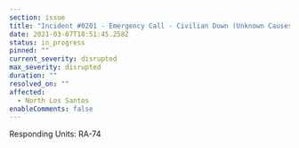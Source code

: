 ```yaml
---
section: issue
title: "Incident #0201 - Emergency Call - Civilian Down (Unknown Causes)"
date: 2021-03-07T18:51:45.258Z
status: in_progress
pinned: ""
current_severity: disrupted
max_severity: disrupted
duration: ""
resolved_on: ""
affected:
  - North Los Santos
enableComments: false
---
```

Responding Units: RA-74